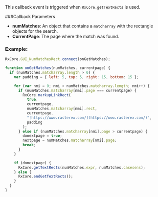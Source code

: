 This callback event is triggered when `RxCore.getTextRects` is used.

###Callback Parameters

- **numMatches**: An object that contains a `matcharray` with the rectangle objects for the search.
- **CurrentPage**: The page where the match was found.

### Example:

```javascript
RxCore.GUI_NumMatchesRect.connect(onGetMatches);

function onGetMatches(numMatches, currentpage) {
  if (numMatches.matcharray.length > 0) {
    var padding = { left: 5, top: 5, right: 15, bottom: 15 };

    for (var nmi = 0; nmi < numMatches.matcharray.length; nmi++) {
      if (numMatches.matcharray[nmi].page === currentpage) {
        RxCore.markupLinkRect(
          true,
          currentpage,
          numMatches.matcharray[nmi].rect,
          currentpage,
          "[https://www.rasterex.com/](https://www.rasterex.com/)",
          padding
        );
      } else if (numMatches.matcharray[nmi].page > currentpage) {
        donextpage = true;
        nextpage = numMatches.matcharray[nmi].page;
        break;
      }
    }

    if (donextpage) {
      RxCore.getTextRects(numMatches.expr, numMatches.casesens);
    } else {
      RxCore.endGetTextRects();
    }
  }
}
```
